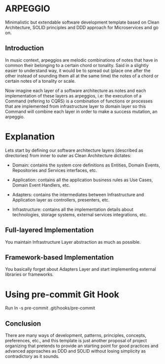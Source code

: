 # ARPEGGIO

Minimalistic but extendable software development template based on Clean Architecture, SOLID principles and DDD approach for Microservices and go on.

## Introduction

In music context, arpeggios are melodic combinations of notes that have in common their belonging to a certain chord or tonality. Said in a slightly easier to understand way, it would be to spread out (place one after the other instead of sounding them all at the same time) the notes of a chord or certain notes of a tonality or scale.

Now imagine each layer of a software architecture as notes and each implementation of these layers as arpeggios, i.e: the execution of a Command (refering to CQRS) is a combination of functions or processes that are implemented from infrastructure layer to domain layer so this Command will combine each layer in order to make a success mutation, an arpeggio.

# Explanation

Lets start by defining our software architecture layers (described as directories) from inner to outer as Clean Architecture dictates:

- Domain: contains the system core definitions as Entities, Domain Events, Repositories and Services interfaces, etc.

- Application: contains all the application business rules as Use Cases, Domain Event Handlers, etc.

- Adapters: contains the intermediates between Infrastructure and Application layer as controllers, presenters, etc.

- Infrastructure: contains all the implementation details about technologies, storage systems, external services integrations, etc.

## Full-layered Implementation
You maintain Infrastructure Layer abstraction as much as possible.

## Framework-based Implementation
You basically forget about Adapters Layer and start implementing external libraries or frameworks.

# Using pre-commit Git Hook

Run ln -s pre-commit .git/hooks/pre-commit

## Conclusion

There are many ways of development, patterns, principles, concepts, preferences, etc., and this template is just another proposal of project organizing that pretends to provide an starting point for good practices and advanced approaches as DDD and SOLID without losing simplicity as contradictory as it sounds.